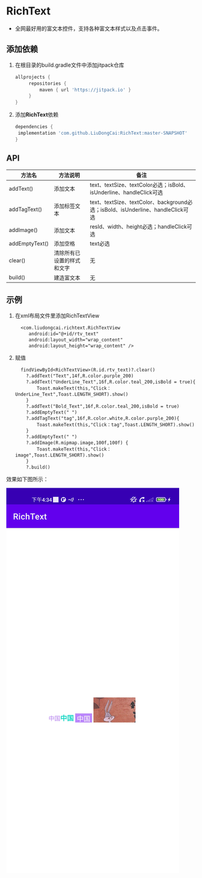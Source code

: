 # RichText

* 全网最好用的富文本控件，支持各种富文本样式以及点击事件。

## 添加依赖

1. 在根目录的build.gradle文件中添加jitpack仓库

   ```groovy
   allprojects {
   		repositories {
   			maven { url 'https://jitpack.io' }
   		}
   }
   ```

2. 添加**RichText**依赖

   ```groovy
   dependencies {
   	implementation 'com.github.LiuDongCai:RichText:master-SNAPSHOT'
   }
   ```

## API

| 方法名 | 方法说明 | 备注 |
| ------------ | ------------- |  ------------- | 
| addText()| 添加文本 | text、textSize、textColor必选；isBold、isUnderline、handleClick可选 |
| addTagText()| 添加标签文本 | text、textSize、textColor、background必选；isBold、isUnderline、handleClick可选 |
| addImage()| 添加文本 | resId、width、height必选；handleClick可选 |
| addEmptyText()| 添加空格 | text必选 |
| clear()| 清除所有已设置的样式和文字 | 无 |
| build()| 建造富文本 | 无 |

## 示例

1. 在xml布局文件里添加RichTextView

    ```
      <com.liudongcai.richtext.RichTextView 
         android:id="@+id/rtv_text"
         android:layout_width="wrap_content"
         android:layout_height="wrap_content" />
   ```

2. 赋值

    ```
      findViewById<RichTextView>(R.id.rtv_text)?.clear()
        ?.addText("Text",14f,R.color.purple_200)
        ?.addText("UnderLine_Text",16f,R.color.teal_200,isBold = true){
            Toast.makeText(this,"Click：UnderLine_Text",Toast.LENGTH_SHORT).show()
        }
        ?.addText("Bold_Text",16f,R.color.teal_200,isBold = true)
        ?.addEmptyText(" ")
        ?.addTagText("tag",16f,R.color.white,R.color.purple_200){
            Toast.makeText(this,"Click：tag",Toast.LENGTH_SHORT).show()
        }
        ?.addEmptyText(" ")
        ?.addImage(R.mipmap.image,100f,100f) {
            Toast.makeText(this,"Click：image",Toast.LENGTH_SHORT).show()
        }
        ?.build()
   ```

效果如下图所示：

![](/assets/richtext.jpg)
